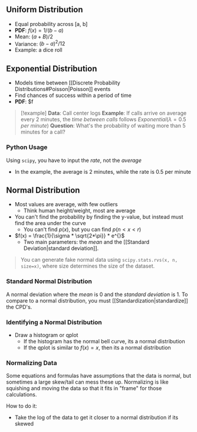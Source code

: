 ## Uniform Distribution
- Equal probability across [a, b]
- **PDF**: $f(x)=1/(b-a)$
- Mean: $(a+B)/2$
- Variance: $(b-a)^2/12$
- Example: a dice roll

## Exponential Distribution
- Models time between [[Discrete Probability Distributions#Poisson|Poisson]] events
- Find chances of success within a period of time
- **PDF**: $f

>[!example]
>**Data**: Call center logs
>**Example**: If calls arrive on average every 2 minutes, the *time between calls* follows $Exponential(\lambda = 0.5$ $per$ $minute)$
>**Question**: What's the probability of waiting more than 5 minutes for a call?

### Python Usage
Using `scipy`, you have to input the *rate*, not the *average*
 - In the example, the average is 2 minutes, while the rate is 0.5 per minute

## Normal Distribution
- Most values are average, with few outliers
	- Think human height/weight, most are average
- You can't find the probability by finding the y-value, but instead must find the area under the curve
	- You can't find $p(x)$, but you can find $p(n < x < r)$
- $f(x) = \frac{1}{\sigma * \sqrt{2*\pi}} * e^{}$
	- Two main parameters: the *mean* and the [[Standard Deviation|standard deviation]].

> You can generate fake normal data using `scipy.stats.rvs(x, n, size=x)`, where size determines the size of the dataset.

### Standard Normal Distribution
 A normal deviation where the *mean* is 0 and the *standard deviation* is 1. To compare to a normal distribution, you must [[Standardization|standardize]] the CPD's.

### Identifying a Normal Distribution
- Draw a histogram or qplot
	- If the histogram has the normal bell curve, its a normal distribution
	- If the qplot is similar to $f(x) = x$, then its a normal distribution

### Normalizing Data
Some equations and formulas have assumptions that the data is normal, but sometimes a large skew/tail can mess these up. Normalizing is like squishing and moving the data so that it fits in "frame" for those calculations.

How to do it:
- Take the log of the data to get it closer to a normal distribution if its skewed